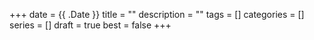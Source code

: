 +++
date = {{ .Date }}
title = ""
description = ""
tags = []
categories = []
series = []
draft = true
best = false
+++
